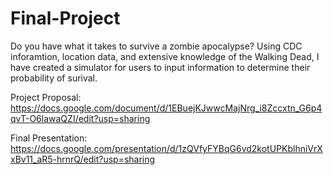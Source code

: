 # Final-Project





Do you have what it takes to survive a zombie apocalypse? 
Using CDC inforamtion, location data,  and extensive knowledge of the Walking Dead, I have created a simulator for users to input information to determine their probability of surival.

Project Proposal: https://docs.google.com/document/d/1EBuejKJwwcMajNrg_i8Zccxtn_G6p4qvT-O6lawaQZI/edit?usp=sharing


Final Presentation: https://docs.google.com/presentation/d/1zQVfyFYBqG6vd2kotUPKblhniVrXxBv11_aR5-hrnrQ/edit?usp=sharing

